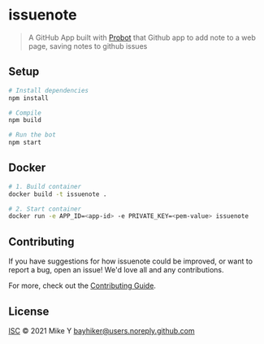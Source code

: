 # issuenote

> A GitHub App built with [Probot](https://github.com/probot/probot) that Github app to add note to a web page, saving notes to github issues

## Setup

```sh
# Install dependencies
npm install

# Compile
npm build

# Run the bot
npm start
```

## Docker

```sh
# 1. Build container
docker build -t issuenote .

# 2. Start container
docker run -e APP_ID=<app-id> -e PRIVATE_KEY=<pem-value> issuenote
```

## Contributing

If you have suggestions for how issuenote could be improved, or want to report a bug, open an issue! We'd love all and any contributions.

For more, check out the [Contributing Guide](CONTRIBUTING.md).

## License

[ISC](LICENSE) © 2021 Mike Y <bayhiker@users.noreply.github.com>
